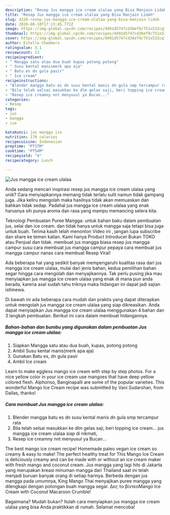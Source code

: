 ```yaml
---
description: "Resep Jus mangga ice cream ulalaa yang Bisa Manjain Lidah"
title: "Resep Jus mangga ice cream ulalaa yang Bisa Manjain Lidah"
slug: 4226-resep-jus-mangga-ice-cream-ulalaa-yang-bisa-manjain-lidah
date: 2020-08-10T17:13:45.772Z
image: https://img-global.cpcdn.com/recipes/d491d5747cd36ef9/751x532cq70/jus-mangga-ice-cream-ulalaa-foto-resep-utama.jpg
thumbnail: https://img-global.cpcdn.com/recipes/d491d5747cd36ef9/751x532cq70/jus-mangga-ice-cream-ulalaa-foto-resep-utama.jpg
cover: https://img-global.cpcdn.com/recipes/d491d5747cd36ef9/751x532cq70/jus-mangga-ice-cream-ulalaa-foto-resep-utama.jpg
author: Estelle Chambers
ratingvalue: 3.1
reviewcount: 13
recipeingredient:
- " Mangga satu atau dua buah kupas potong potong"
- " Susu kental manismerk apa aja"
- " Batu es dn gula pasir"
- " Ice cream"
recipeinstructions:
- "Blender mangga batu es dn susu kental manis dn gula smp tercampur rata"
- "Bila telah selsai masukkan ke dlm gelas saji, beri topping ice cream... jus mangga ice cream ulalaa siap di nikmati,"
- "Resep ice creamny nnt menyusul ya Bucan..."
categories:
- Resep
tags:
- jus
- mangga
- ice

katakunci: jus mangga ice 
nutrition: 170 calories
recipecuisine: Indonesian
preptime: "PT37M"
cooktime: "PT54M"
recipeyield: "4"
recipecategory: Lunch

---
```



![Jus mangga ice cream ulalaa](https://img-global.cpcdn.com/recipes/d491d5747cd36ef9/751x532cq70/jus-mangga-ice-cream-ulalaa-foto-resep-utama.jpg)

Anda sedang mencari inspirasi resep jus mangga ice cream ulalaa yang unik? Cara menyiapkannya memang tidak terlalu sulit namun tidak gampang juga. Jika keliru mengolah maka hasilnya tidak akan memuaskan dan bahkan tidak sedap. Padahal jus mangga ice cream ulalaa yang enak harusnya sih punya aroma dan rasa yang mampu memancing selera kita.

Teknologi Pembuatan Puree Mangga: untuk bahan baku dalam pembuatan jus, selai dan ice cream. dan tidak hanya untuk mangga saja tetapi bisa juga untuk buah. Terima kasih telah menonton Video ini , jangan lupa subscribe dan share ke temen kalian. Kami hanya Product Introducer Bukan TOKO atau Penjual dan tidak. membuat jus mangga biasa resep jus mangga campur susu cara membuat jus mangga campur pepaya cara membuat jus mangga campur nanas cara membuat Resep Viral!

Ada beberapa hal yang sedikit banyak mempengaruhi kualitas rasa dari jus mangga ice cream ulalaa, mulai dari jenis bahan, kedua pemilihan bahan segar hingga cara mengolah dan menyajikannya. Tak perlu pusing jika mau menyiapkan jus mangga ice cream ulalaa yang enak di mana pun anda berada, karena asal sudah tahu triknya maka hidangan ini dapat jadi sajian istimewa.


Di bawah ini ada beberapa cara mudah dan praktis yang dapat diterapkan untuk mengolah jus mangga ice cream ulalaa yang siap dikreasikan. Anda dapat menyiapkan Jus mangga ice cream ulalaa menggunakan 4 bahan dan 3 langkah pembuatan. Berikut ini cara dalam membuat hidangannya.

<!--inarticleads1-->

##### Bahan-bahan dan bumbu yang digunakan dalam pembuatan Jus mangga ice cream ulalaa:

1. Siapkan  Mangga satu atau dua buah, kupas, potong potong
1. Ambil  Susu kental manis(merk apa aja)
1. Gunakan  Batu es, dn gula pasir
1. Ambil  Ice cream


Learn to make eggless mango ice cream with step by step photos. For a nice yellow color in your ice cream use mangoes that have deep yellow colored flesh. Alphonso, Banginapalli are some of the popular varieties. This wonderful Mango Ice Cream recipe was submitted by Vani Sudarshan, from Dallas, thanks! 

<!--inarticleads2-->

##### Cara membuat Jus mangga ice cream ulalaa:

1. Blender mangga batu es dn susu kental manis dn gula smp tercampur rata
1. Bila telah selsai masukkan ke dlm gelas saji, beri topping ice cream... jus mangga ice cream ulalaa siap di nikmati,
1. Resep ice creamny nnt menyusul ya Bucan...


The best mango ice cream recipe! Homemade paleo vegan ice cream so creamy &amp; easy to make! The perfect healthy treat for This Mango Ice Cream is deliciously creamy and can be made with or without an ice cream maker with fresh mango and coconut cream. Jus mangga yang lagi hits di Jakarta yang merupakan kreasi minuman mangga dari Thailand saat ini telah menjadi buruan banyak orang di setiap harinya. Berbeda dengan jus mangga pada umumnya, King Mango Thai menyajikan puree mangga yang dilengkapi dengan potongan buah mangga segar. Δες το βίντεοMango Ice Cream with Coconut Macaroon Crumble! 

Bagaimana? Mudah bukan? Itulah cara menyiapkan jus mangga ice cream ulalaa yang bisa Anda praktikkan di rumah. Selamat mencoba!
